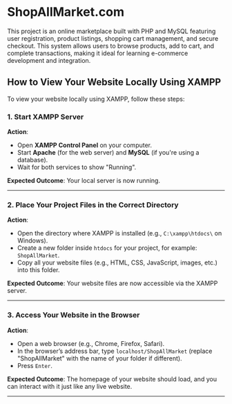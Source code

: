# ShopAllMarket.com
This project is an online marketplace built with PHP and MySQL featuring user registration, product listings, shopping cart management, and secure checkout. This system allows users to browse products, add to cart, and complete transactions, making it ideal for learning e-commerce development and integration.




## How to View Your Website Locally Using XAMPP

To view your website locally using XAMPP, follow these steps:

### 1. Start XAMPP Server
**Action**:
- Open **XAMPP Control Panel** on your computer.
- Start **Apache** (for the web server) and **MySQL** (if you're using a database).
- Wait for both services to show "Running".

**Expected Outcome**: Your local server is now running.

---

### 2. Place Your Project Files in the Correct Directory
**Action**:
- Open the directory where XAMPP is installed (e.g., `C:\xampp\htdocs\` on Windows).
- Create a new folder inside `htdocs` for your project, for example: `ShopAllMarket`.
- Copy all your website files (e.g., HTML, CSS, JavaScript, images, etc.) into this folder.

**Expected Outcome**: Your website files are now accessible via the XAMPP server.

---

### 3. Access Your Website in the Browser
**Action**:
- Open a web browser (e.g., Chrome, Firefox, Safari).
- In the browser’s address bar, type `localhost/ShopAllMarket` (replace "ShopAllMarket" with the name of your folder if different).
- Press `Enter`.

**Expected Outcome**: The homepage of your website should load, and you can interact with it just like any live website.

---

